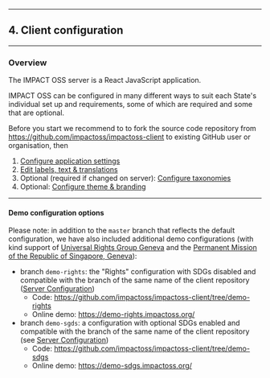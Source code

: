 
---
## 4. Client configuration
---

### Overview

The IMPACT OSS server is a React JavaScript application.

IMPACT OSS can be configured in many different ways to suit each State's individual set up and requirements, some of which are required and some that are optional.

Before you start we recommend to to fork the source code repository from https://github.com/impactoss/impactoss-client to existing GitHub user or organisation, then

1. [Configure application settings](/client-config/application.md)
2. [Edit labels, text & translations](/client-config/locales.md)
3. Optional (required if changed on server): [Configure taxonomies](/client-config/categories.md)
4. Optional: [Configure theme & branding](/client-config/theme.md)

---

#### Demo configuration options

Please note: in addition to the `master` branch that reflects the default configuration, we have also included additional demo configurations (with kind support of [Universal Rights Group Geneva](http://www.universal-rights.org/) and the [Permanent Mission of the Republic of Singapore, Geneva](https://www.mfa.gov.sg/content/mfa/overseasmission/geneva.html)):
* branch `demo-rights`:  the "Rights" configuration with SDGs disabled and compatible with the branch of the same name of the client repository ([Server Configuration](/server-config/server-config.md))
  * Code: https://github.com/impactoss/impactoss-client/tree/demo-rights
  * Online demo: https://demo-rights.impactoss.org/
* branch `demo-sgds`:  a configuration with optional SDGs enabled and compatible with the branch of the same name of the client repository (see [Server Configuration](/server-config/server-config.md))
  * Code: https://github.com/impactoss/impactoss-client/tree/demo-sdgs
  * Online demo: https://demo-sdgs.impactoss.org/
